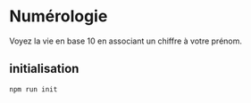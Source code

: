 # Numérologie

Voyez la vie en base 10 en associant un chiffre à votre prénom.

## initialisation

`npm run init`